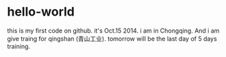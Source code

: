 hello-world
===========
this is my first code on github. it's Oct.15 2014. i am in Chongqing. And i am give traing for qingshan (青山工业). 
tomorrow will be the last day of 5 days training. 
